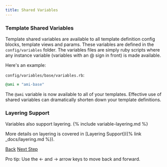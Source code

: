 ```yaml
---
title: Shared Variables
---
```


### Template Shared Variables

Template shared variables are available to all template definition config blocks, template views and params.  These variables are defined in the `config/variables` folder.  The variables files are simply ruby scripts where any instance variable (variables with an @ sign in front) is made available.

Here's an example:

`config/variables/base/variables.rb`:

```ruby
@ami = "ami-base"
```

The `@ami` variable is now available to all of your templates.  Effective use of shared variables can dramatically shorten down your template definitions.

### Layering Support

Variables also support layering. {% include variable-layering.md %}

More details on layering is covered in [Layering Support]({% link _docs/layering.md %}).

<a id="prev" class="btn btn-basic" href="{% link _docs/app-definitions.md %}">Back</a>
<a id="next" class="btn btn-primary" href="{% link _docs/params.md %}">Next Step</a>
<p class="keyboard-tip">Pro tip: Use the <- and -> arrow keys to move back and forward.</p>
